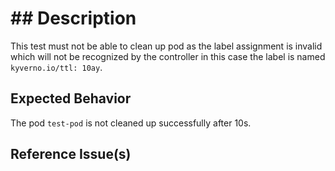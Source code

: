 # ## Description

This test must not be able to clean up pod as the label assignment is invalid which will not be recognized by the controller in this case the label is named `kyverno.io/ttl: 10ay`.

## Expected Behavior

The pod `test-pod` is not cleaned up successfully after 10s.

## Reference Issue(s)
